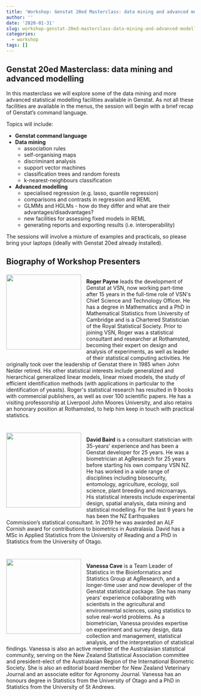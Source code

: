 ```yaml
---
title: 'Workshop: Genstat 20ed Masterclass: data mining and advanced modelling'
author: ''
date: '2020-01-31'
slug: workshop-genstat-20ed-masterclass-data-mining-and-advanced-modelling
categories:
  - workshop
tags: []
---
```



## Genstat 20ed Masterclass: data mining and advanced modelling

In this masterclass we will explore some of the data mining and more advanced statistical modelling facilities available in Genstat. As not all these facilities are available in the menus, the session will begin with a brief recap of Genstat’s command language.

Topics will include:

* **Genstat command language**
* **Data mining**
  * association rules
  * self-organising maps
  * discriminant analysis
  * support vector machines
  * classification trees and random forests
  * k-nearest-neighbours classification
* **Advanced modelling**
  * specialised regression (e.g. lasso, quantile regression)
  * comparisons and contrasts in regression and REML
  * GLMMs and HGLMs - how do they differ and what are their advantages/disadvantages?
  * new facilities for assessing fixed models in REML
  * generating reports and exporting results (i.e. interoperability)
  
The sessions will involve a mixture of examples and practicals, so please bring your laptops (ideally with Genstat 20ed already installed).


## Biography of Workshop Presenters

<div style="margin-bottom: 20px;display: inline-block;"><img src="/img/speakers/roger.jpg" style="float:left;margin:4px 14px 20px 0px;object-fit: cover;object-position: 0% 0%;height: 200px;" width="200px">

<b>Roger Payne</b> leads the development of Genstat at VSN, now working part-time after 15 years in the full-time role of VSN's Chief Science and Technology Officer. He has a degree in Mathematics and a PhD in Mathematical Statistics from University of Cambridge and is a Chartered Statistician of the Royal Statistical Society. Prior to joining VSN, Roger was a statistical consultant and researcher at Rothamsted, becoming their expert on design and analysis of experiments, as well as leader of their statistical computing activities. He originally took over the leadership of Genstat there in 1985 when John Nelder retired. His other statistical interests include generalized and hierarchical generalized linear models, linear mixed models, the study of efficient identification methods (with applications in particular to the identification of yeasts). Roger's statistical research has resulted in 9 books with commercial publishers, as well as over 100 scientific papers. He has a visiting professorship at Liverpool John Moores University, and also retains an honorary position at Rothamsted, to help him keep in touch with practical statistics.
</div>

<div style="margin-bottom: 20px;display: inline-block;"><img src="/img/speakers/DBaird.jpg" style="float:left;margin:4px 14px 20px 0px;object-fit: cover;object-position: 0% 0%;height: 200px;" width="200px">

<b>David Baird</b> is a consultant statistician with 35-years’ experience and has been a Genstat developer for 25 years. He was a biometrician at AgResearch for 25 years before starting his own company VSN NZ. He has worked in a wide range of disciplines including biosecurity, entomology, agriculture, ecology, soil science, plant breeding and microarrays. His statistical interests include experimental design, spatial analysis, data mining and statistical modelling. For the last 9 years he has been the NZ Earthquakes Commission’s statistical consultant. In 2019 he was awarded an ALF Cornish award for contributions to biometrics in Australasia. David has a MSc in Applied Statistics from the University of Reading and a PhD in Statistics from the University of Otago.
</div>

<div style="margin-bottom: 20px;display: inline-block;"><img src="/img/speakers/vanessa.jpg" style="float:left;margin:4px 14px 20px 0px;object-fit: cover;object-position: 0% 0%;height: 200px;" width="200px">

<b>Vanessa Cave</b> is a Team Leader of Statistics in the Bioinformatics and Statistics Group at AgResearch, and a longer-time user and now developer of the Genstat statistical package. She has many years’ experience collaborating with scientists in the agricultural and environmental sciences, using statistics to solve real-world problems. As a biometrician, Vanessa provides expertise on experiment and survey design, data collection and management, statistical analysis, and the interpretation of statistical findings. Vanessa is also an active member of the Australasian statistical community, serving on the New Zealand Statistical Association committee and president-elect of the Australasian Region of the International Biometric Society. She is also an editorial board member for New Zealand Veterinary Journal and an associate editor for Agronomy Journal. Vanessa has an honours degree in Statistics from the University of Otago and a PhD in Statistics from the University of St Andrews. 
</div>